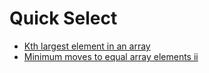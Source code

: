 
# <a id="quick-select">Quick Select</a>
* [Kth largest element in an array](../Solutions/K/kth-largest-element-in-an-array)
* [Minimum moves to equal array elements ii](../Solutions/M/minimum-moves-to-equal-array-elements-ii)
